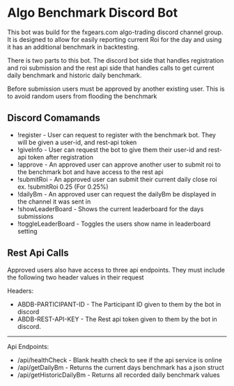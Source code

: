 # Algo Benchmark Discord Bot

This bot was build for the fxgears.com algo-trading discord channel group.
It is designed to allow for easily reporting current Roi for the day and using
it has an additional benchmark in backtesting.

There is two parts to this bot. The discord bot side that handles registration and roi submission
and the rest api side that handles calls to get current daily benchmark and historic daily benchmark.

Before submission users must be approved by another existing user. This is to avoid random users from flooding the benchmark

## Discord Comamands

* !register - User can request to register with the benchmark bot. They will be given a user-id, and rest-api token
* !giveInfo - User can request the bot to give them their user-id and rest-api token after registration
* !approve <uuid> - An approved user can approve another user to submit roi to the benchmark bot and have access to the rest api
* !submitRoi <roiAmount> - An approved user can submit their current daily close roi ex. !submitRoi 0.25 (For 0.25%)
* !dailyBm - An approved user can request the dailyBm be displayed in the channel it was sent in
* !showLeaderBoard - Shows the current leaderboard for the days submissions
* !toggleLeaderBoard - Toggles the users show name in leaderboard setting
 
## Rest Api Calls

Approved users also have access to three api endpoints. They must include the following two header values in their request

Headers:
* ABDB-PARTICIPANT-ID - The Participant ID given to them by the bot in discord
* ABDB-REST-API-KEY - The Rest api token given to them by the bot in discord.

-------

Api Endpoints:

* /api/healthCheck - Blank health check to see if the api service is online
* /api/getDailyBm - Returns the current days benchmark has a json struct
* /api/getHistoricDailyBm - Returns all recorded daily benchmark values
